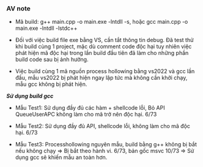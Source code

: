 ### AV note
- Mã build: g++ main.cpp -o main.exe -lntdll -s, hoặc gcc main.cpp -o main.exe -lntdll -lstdc++
- Đối với việc build file exe bằng VS, cần tắt thông tin debug. Đã test thử khi build cùng 1 project, mặc dù comment code độc hại tuy nhiên việc phát hiện mã độc hại trong lần build đầu tiên đã làm cho những phần build code sau bị ảnh hưởng.

- Việc build cùng 1 mã nguồn process hollowing bằng vs2022 và gcc lần đầu, mẫu vs2022 bị phát hiện ngay lập tức mà không cần khởi chạy, mẫu gcc không bị phát hiện.

***Sử dụng build gcc***

- Mẫu Test1: Sử dụng đầy đủ các hàm + shellcode lỗi, Bỏ API QueueUserAPC không làm cho mã trở nên độc hại. 6/73

- Mẫu Test2: Sử dụng đầy đủ API, shellcode lỗi, không làm cho mã độc hại. 6/73

- Mẫu Test3: Processhollowing nguyên mẫu, build bằng g++ không bị bắt nếu không chạy => Bị bắt theo hành vi. 6/73, bản gốc msvc 10/73 => Sử dụng gcc sẽ khiến mẫu an toàn hơn.